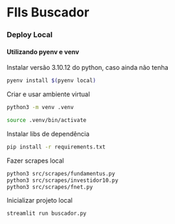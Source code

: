 # FIIs Buscador

### Deploy Local

#### Utilizando pyenv e venv

Instalar versão 3.10.12 do python, caso ainda não tenha
~~~sh
pyenv install $(pyenv local)
~~~

Criar e usar ambiente virtual
~~~sh
python3 -m venv .venv

source .venv/bin/activate
~~~

Instalar libs de dependência
~~~sh
pip install -r requirements.txt
~~~

Fazer scrapes local
~~~sh
python3 src/scrapes/fundamentus.py
python3 src/scrapes/investidor10.py
python3 src/scrapes/fnet.py
~~~

Inicializar projeto local
~~~sh
streamlit run buscador.py
~~~
